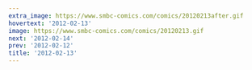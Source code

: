 ```yaml
---
extra_image: https://www.smbc-comics.com/comics/20120213after.gif
hovertext: '2012-02-13'
image: https://www.smbc-comics.com/comics/20120213.gif
next: '2012-02-14'
prev: '2012-02-12'
title: '2012-02-13'
---
```

